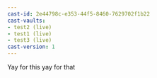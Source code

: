 ```yaml
---
cast-id: 2e44798c-e353-44f5-8460-7629702f1b22
cast-vaults:
- test2 (live)
- test1 (live)
- test3 (live)
cast-version: 1
---
```


Yay for this yay for that